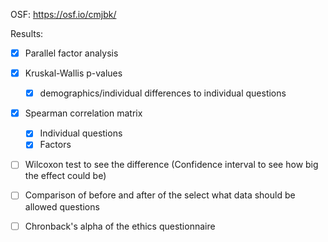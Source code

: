 OSF: https://osf.io/cmjbk/

Results:
- [x] Parallel factor analysis
- [x] Kruskal-Wallis p-values
	- [x] demographics/individual differences to individual questions
- [x] Spearman correlation matrix
	- [x] Individual questions
	- [x] Factors
- [ ] Wilcoxon test to see the difference (Confidence interval to see how big the effect could be)
- [ ] Comparison of before and after of the select what data should be allowed questions
- [ ] Chronback's alpha of the ethics questionnaire

